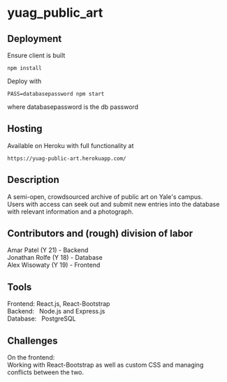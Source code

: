 # yuag_public_art

## Deployment

Ensure client is built

    npm install


Deploy with


    PASS=databasepassword npm start

where databasepassword is the db password

## Hosting

Available on Heroku with full functionality at

    https://yuag-public-art.herokuapp.com/



## Description
  A semi-open, crowdsourced archive of public art on Yale's campus.  
  Users with access can seek out and submit new entries into the database with relevant information and a photograph.


## Contributors and (rough) division of labor
Amar Patel (Y 21)       - Backend  
Jonathan Rolfe (Y 18)   - Database  
Alex Wisowaty (Y 19)    - Frontend  


## Tools
Frontend:   React.js, React-Bootstrap  
Backend:    Node.js and Express.js  
Database:   PostgreSQL  

## Challenges
On the frontend:  
Working with React-Bootstrap as well as custom CSS and managing conflicts between the two.  
